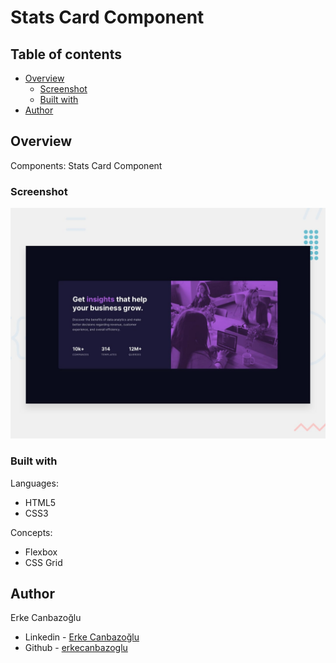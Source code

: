 # Stats Card Component

## Table of contents

- [Overview](#overview)
  - [Screenshot](#screenshot)
  - [Built with](#built-with)
- [Author](#author)

## Overview

Components:
Stats Card Component

### Screenshot

![Design preview](./design/desktop-preview.jpg)

### Built with

Languages:

- HTML5
- CSS3

Concepts:

- Flexbox
- CSS Grid

## Author

Erke Canbazoğlu

- Linkedin - [Erke Canbazoğlu](https://www.linkedin.com/in/erkecanbazoglu/)
- Github - [erkecanbazoglu](https://github.com/erkecanbazoglu)
